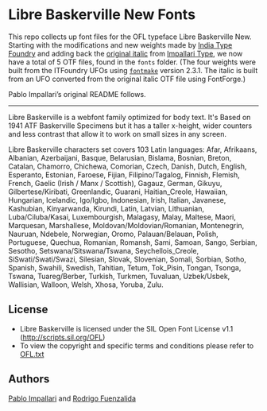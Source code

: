 
Libre Baskerville New Fonts
======================

This repo collects up font files for the OFL typeface Libre Baskerville New. Starting with the modifications and new weights made by [India Type Foundry](https://github.com/itfoundry/LibreBaskerville) and adding back the [original italic](https://github.com/impallari/Libre-Baskerville/) from [Impallari Type](https://github.com/impallari?tab=repositories), we now have a total of 5 OTF files, found in the `fonts` folder. (The four weights were built from the ITFoundry UFOs using [`fontmake`](https://github.com/googlefonts/fontmake) version 2.3.1. The italic is built from an UFO converted from the original italic OTF file using FontForge.)

Pablo Impallari’s original README follows.

---

Libre Baskerville is a webfont family optimized for body text.
It's Based on 1941 ATF Baskerville Specimens but it has a taller x-height, wider counters and less contrast that allow it to work on small sizes in any screen.

Libre Baskerville characters set covers 103 Latin languages:
Afar, Afrikaans, Albanian, Azerbaijani, Basque, Belarusian, Bislama, Bosnian, Breton, Catalan, Chamorro, Chichewa, Comorian, Czech, Danish, Dutch, English, Esperanto, Estonian, Faroese, Fijian, Filipino/Tagalog, Finnish, Flemish, French, Gaelic (Irish / Manx / Scottish), Gagauz, German, Gikuyu, Gilbertese/Kiribati, Greenlandic, Guarani, Haitian_Creole, Hawaiian, Hungarian, Icelandic, Igo/Igbo, Indonesian, Irish, Italian, Javanese, Kashubian, Kinyarwanda, Kirundi, Latin, Latvian, Lithuanian, Luba/Ciluba/Kasai, Luxembourgish, Malagasy, Malay, Maltese, Maori, Marquesan, Marshallese, Moldovan/Moldovian/Romanian, Montenegrin, Nauruan, Ndebele, Norwegian, Oromo, Palauan/Belauan, Polish, Portuguese, Quechua, Romanian, Romansh, Sami, Samoan, Sango, Serbian, Sesotho, Setswana/Sitswana/Tswana, Seychellois_Creole, SiSwati/Swati/Swazi, Silesian, Slovak, Slovenian, Somali, Sorbian, Sotho, Spanish, Swahili, Swedish, Tahitian, Tetum, Tok_Pisin, Tongan, Tsonga, Tswana, Tuareg/Berber, Turkish, Turkmen, Tuvaluan, Uzbek/Usbek, Wallisian, Walloon, Welsh, Xhosa, Yoruba, Zulu.

## License

- Libre Baskerville is licensed under the SIL Open Font License v1.1 (<http://scripts.sil.org/OFL>)
- To view the copyright and specific terms and conditions please refer to [OFL.txt](https://github.com/impallari/Libre-Baskerville/blob/master/OFL.txt)

## Authors

[Pablo Impallari](http://www.impallari.com) and [Rodrigo Fuenzalida](http://www.rfuenzalida.com)
